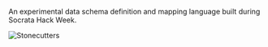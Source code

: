 An experimental data schema definition and mapping language built during Socrata Hack Week.

![Stonecutters](https://media.giphy.com/media/aDvRiFHFdGKI0/giphy.gif)
